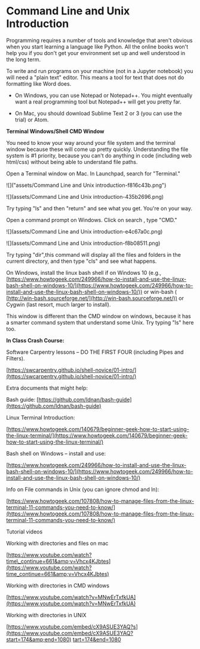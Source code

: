 # Command Line and Unix Introduction



Programming requires a number of tools and knowledge that aren&#39;t obvious when you start learning a language like Python.  All the online books won&#39;t help you if you don&#39;t get your environment set up and well understood in the long term.

To write and run programs on your machine (not in a Jupyter notebook) you will need a &quot;plain text&quot; editor.  This means a tool for text that does not do formatting like Word does.

- On Windows, you can use Notepad or Notepad++.  You might eventually want a real programming tool but Notepad++ will get you pretty far.

- On Mac, you should download Sublime Text 2 or 3 (you can use the trial) or Atom.



**Terminal Windows/Shell CMD Window**



You need to know your way around your file system and the terminal window because these will come up pretty quickly.  Understanding the file system is #1 priority, because you can&#39;t do anything in code (including web html/css) without being able to understand file paths.

Open a Terminal window on Mac. In Launchpad, search for &quot;Terminal.&quot;



![]("assets/Command Line and Unix introduction-f816c43b.png")

![](assets/Command Line and Unix introduction-435b2696.png)

Try typing &quot;ls&quot; and then &quot;return&quot; and see what you get.  You&#39;re on your way.

Open a command prompt on Windows. Click on search , type &quot;CMD.&quot;

![](assets/Command Line and Unix introduction-e4c67a0c.png)

![](assets/Command Line and Unix introduction-f8b08511.png)

Try typing &quot;dir&quot;,this command will display all the files and folders in the current directory, and then type &quot;cls&quot; and see what happens.

On Windows, install the linux bash shell if on Windows 10 (e.g., [https://www.howtogeek.com/249966/how-to-install-and-use-the-linux-bash-shell-on-windows-10/](https://www.howtogeek.com/249966/how-to-install-and-use-the-linux-bash-shell-on-windows-10/)) or win-bash ( [http://win-bash.sourceforge.net/](http://win-bash.sourceforge.net/)) or Cygwin (last resort, much larger to install).

This window is different than the CMD window on windows, because it has a smarter command system that understand some Unix.  Try typing &quot;ls&quot; here too.



**In Class Crash Course:**



Software Carpentry lessons – DO THE FIRST FOUR (including Pipes and Filters).

[https://swcarpentry.github.io/shell-novice/01-intro/](https://swcarpentry.github.io/shell-novice/01-intro/)



Extra documents that might help:



Bash guide: [https://github.com/Idnan/bash-guide](https://github.com/Idnan/bash-guide)



Linux Terminal Introduction:

[https://www.howtogeek.com/140679/beginner-geek-how-to-start-using-the-linux-terminal/](https://www.howtogeek.com/140679/beginner-geek-how-to-start-using-the-linux-terminal/)



Bash shell on Windows – install and use:

[https://www.howtogeek.com/249966/how-to-install-and-use-the-linux-bash-shell-on-windows-10/](https://www.howtogeek.com/249966/how-to-install-and-use-the-linux-bash-shell-on-windows-10/)



Info on File commands in Unix (you can ignore chmod and ln):

[https://www.howtogeek.com/107808/how-to-manage-files-from-the-linux-terminal-11-commands-you-need-to-know/](https://www.howtogeek.com/107808/how-to-manage-files-from-the-linux-terminal-11-commands-you-need-to-know/)



Tutorial videos

Working with directories and files on mac

[https://www.youtube.com/watch?time\_continue=661&amp;v=Vhcx4KJbtes](https://www.youtube.com/watch?time_continue=661&amp;v=Vhcx4KJbtes)



Working with directories in CMD windows

[https://www.youtube.com/watch?v=MNwErTxfkUA](https://www.youtube.com/watch?v=MNwErTxfkUA)

Working with directories in UNIX

[https://www.youtube.com/embed/cX9ASUE3YAQ?s](https://www.youtube.com/embed/cX9ASUE3YAQ?start=174&amp;end=1080) [tart=174&amp;end=1080](https://www.youtube.com/embed/cX9ASUE3YAQ?start=174&amp;end=1080)
